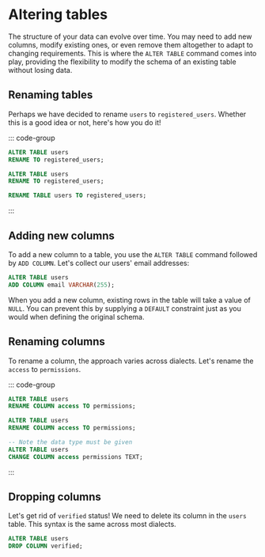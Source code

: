 # Altering tables

The structure of your data can evolve over time. You may need to add new
columns, modify existing ones, or even remove them altogether to adapt to
changing requirements. This is where the `ALTER TABLE` command comes into play,
providing the flexibility to modify the schema of an existing table without
losing data.

## Renaming tables

Perhaps we have decided to rename `users` to `registered_users`. Whether this is
a good idea or not, here's how you do it!

::: code-group

```sql [SQLite]
ALTER TABLE users
RENAME TO registered_users;
```

```sql [Postgres]
ALTER TABLE users
RENAME TO registered_users;
```

```sql [MySQL]
RENAME TABLE users TO registered_users;
```

:::

## Adding new columns

To add a new column to a table, you use the `ALTER TABLE` command followed by
`ADD COLUMN`. Let's collect our users' email addresses:

```sql
ALTER TABLE users
ADD COLUMN email VARCHAR(255);
```

When you add a new column, existing rows in the table will take a value of
`NULL`. You can prevent this by supplying a `DEFAULT` constraint just as you
would when defining the original schema.

## Renaming columns

To rename a column, the approach varies across dialects. Let's rename the
`access` to `permissions`.

::: code-group

```sql [SQLite]
ALTER TABLE users
RENAME COLUMN access TO permissions;
```

```sql [Postgres]
ALTER TABLE users
RENAME COLUMN access TO permissions;
```

```sql [MySQL]
-- Note the data type must be given
ALTER TABLE users
CHANGE COLUMN access permissions TEXT;
```

:::

## Dropping columns

Let's get rid of `verified` status! We need to delete its column in the `users`
table. This syntax is the same across most dialects.

```sql
ALTER TABLE users
DROP COLUMN verified;
```
